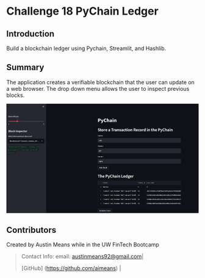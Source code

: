 # Challenge 18 PyChain Ledger

## Introduction
Build a blockchain ledger using Pychain, Streamlit, and Hashlib.

## Summary
The application creates a verifiable blockchain that the user can update on a web browser.  The drop down menu allows the user to inspect previous blocks. 

![App](images/pychain.PNG)


## Contributors

Created by Austin Means while in the UW FinTech Bootcamp
> Contact Info:
> email: austinmeans92@gmail.com|
> 
> [GitHub] (https://github.com/aimeans) |